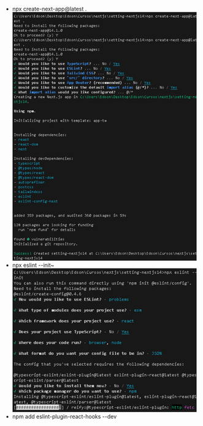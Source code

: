 * npx create-next-app@latest .
![Alt text](image-1.png)
* npx eslint --init~
![Alt text](image.png)
* npm add eslint-plugin-react-hooks --dev